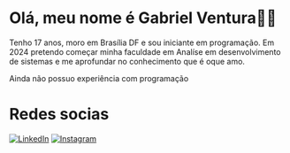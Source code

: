 # Olá, meu nome é Gabriel Ventura👋🏻

Tenho 17 anos, moro em Brasília DF e sou iniciante em programação. Em 2024 pretendo começar minha faculdade em Analíse em desenvolvimento de sistemas e me aprofundar no conhecimento que é oque amo.

 Ainda não possuo experiência com programação
 
 # Redes socias
[![LinkedIn](https://img.shields.io/badge/LinkedIn-0077B5?style=for-the-badge&logo=linkedin&logoColor=fff)](https://www.linkedin.com/in/gabriel-ventura-233227292/) [![Instagram](https://img.shields.io/badge/Instagram-%23E4405F?style=for-the-badge&logo=instagram&logoColor=fff)](https://www.instagram.com/biel_vntt/)